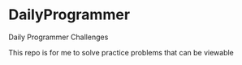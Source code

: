 # DailyProgrammer
Daily Programmer Challenges

This repo is for me to solve practice problems that can be viewable
